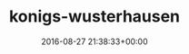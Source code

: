---
title:		"konigs-wusterhausen"
type:		"photos"
mediatype:		"upload"
location:		"TBC"
date:		"2016-08-27 21:38:33+00:00"
album:		"experimental"
filename:		"konigs-wusterhausen.md"
series:		""
cl_public_id:		"experimental/konigs-wusterhausen"
cl_version:		1497004570
format:		"tiff"
bytes:		4941524
width:		2560
height:		1440
colours:
- "#101010"
- "#7A7A7A"
- "#D7D6D6"
exposure_mode:		"Auto"
program:		"Aperture-priority AE"
aperture:		"2.8"
focal_length:		"24.0 mm"
iso:		"1600"
shutter_speed:		"1/13"
metering:		"Spot"
flash:		"Off, Did not fire"
white_balance:		"As Shot"
colour_temp:		"2500"
has_crop:		"false"
orientation:		"Horizontal (normal)"
camera_model:		"NIKON D800"
lens_info:		"24-70mm f/2.8"
artist:		"No artist info"
x_resolution:		"300"
y_resolution:		"300"
---